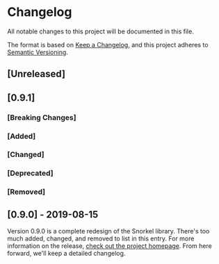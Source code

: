 # Changelog
All notable changes to this project will be documented in this file.

The format is based on [Keep a Changelog](https://keepachangelog.com/en/1.0.0/),
and this project adheres to [Semantic Versioning](https://semver.org/spec/v2.0.0.html).

## [Unreleased]
## [0.9.1]
### [Breaking Changes]
### [Added]
### [Changed]
### [Deprecated]
### [Removed]

## [0.9.0] - 2019-08-15
Version 0.9.0 is a complete redesign of the Snorkel library.
There's too much added, changed, and removed to list in this entry.
For more information on the release,
[check out the project homepage](https://snorkel.org).
From here forward, we'll keep a detailed changelog.
